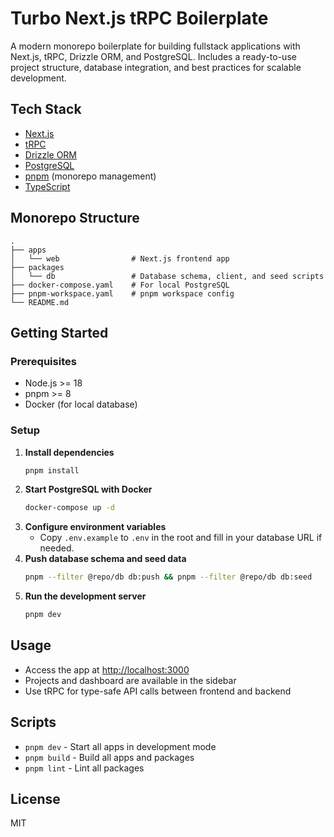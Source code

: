 # Turbo Next.js tRPC Boilerplate

A modern monorepo boilerplate for building fullstack applications with Next.js, tRPC, Drizzle ORM, and PostgreSQL. Includes a ready-to-use project structure, database integration, and best practices for scalable development.

## Tech Stack
- [Next.js](https://nextjs.org/)
- [tRPC](https://trpc.io/)
- [Drizzle ORM](https://orm.drizzle.team/)
- [PostgreSQL](https://www.postgresql.org/)
- [pnpm](https://pnpm.io/) (monorepo management)
- [TypeScript](https://www.typescriptlang.org/)

## Monorepo Structure
```
.
├── apps
│   └── web                # Next.js frontend app
├── packages
│   └── db                 # Database schema, client, and seed scripts
├── docker-compose.yaml    # For local PostgreSQL
├── pnpm-workspace.yaml    # pnpm workspace config
└── README.md
```

## Getting Started

### Prerequisites
- Node.js >= 18
- pnpm >= 8
- Docker (for local database)

### Setup
1. **Install dependencies**
   ```bash
   pnpm install
   ```
2. **Start PostgreSQL with Docker**
   ```bash
   docker-compose up -d
   ```
3. **Configure environment variables**
   - Copy `.env.example` to `.env` in the root and fill in your database URL if needed.
4. **Push database schema and seed data**
   ```bash
   pnpm --filter @repo/db db:push && pnpm --filter @repo/db db:seed
   ```
5. **Run the development server**
   ```bash
   pnpm dev
   ```

## Usage
- Access the app at [http://localhost:3000](http://localhost:3000)
- Projects and dashboard are available in the sidebar
- Use tRPC for type-safe API calls between frontend and backend

## Scripts
- `pnpm dev` - Start all apps in development mode
- `pnpm build` - Build all apps and packages
- `pnpm lint` - Lint all packages

## License
MIT 